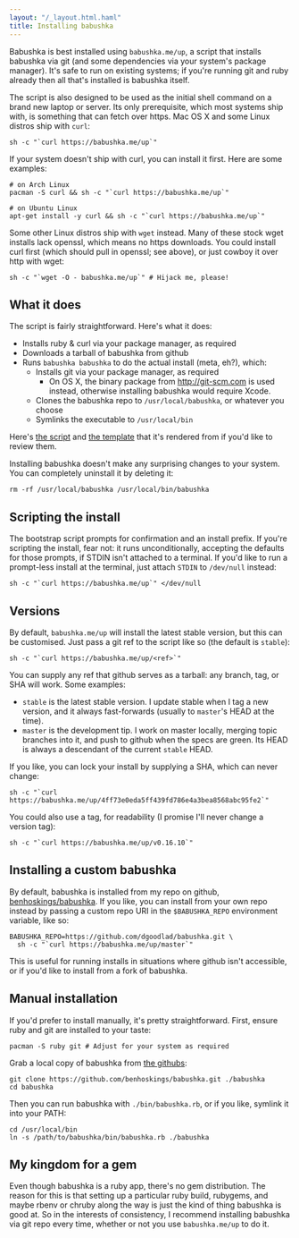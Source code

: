 ```yaml
---
layout: "/_layout.html.haml"
title: Installing babushka
---
```


Babushka is best installed using `babushka.me/up`, a script that installs babushka via git (and some dependencies via your system's package manager). It's safe to run on existing systems; if you're running git and ruby already then all that's installed is babushka itself.

The script is also designed to be used as the initial shell command on a brand new laptop or server. Its only prerequisite, which most systems ship with, is something that can fetch over https. Mac OS X and some Linux distros ship with `curl`:

    sh -c "`curl https://babushka.me/up`"

If your system doesn't ship with curl, you can install it first. Here are some examples:

    # on Arch Linux
    pacman -S curl && sh -c "`curl https://babushka.me/up`"

    # on Ubuntu Linux
    apt-get install -y curl && sh -c "`curl https://babushka.me/up`"

Some other Linux distros ship with `wget` instead. Many of these stock wget installs lack openssl, which means no https downloads. You could install curl first (which should pull in openssl; see above), or just cowboy it over http with wget:

    sh -c "`wget -O - babushka.me/up`" # Hijack me, please!


## What it does

The script is fairly straightforward. Here's what it does:

- Installs ruby & curl via your package manager, as required
- Downloads a tarball of babushka from github
- Runs `babushka babushka` to do the actual install (meta, eh?), which:
  - Installs git via your package manager, as required
    - On OS X, the binary package from http://git-scm.com is used instead, otherwise installing babushka would require Xcode.
  - Clones the babushka repo to `/usr/local/babushka`, or whatever you choose
  - Symlinks the executable to `/usr/local/bin`

Here's [the script](https://babushka.me/up) and [the template](https://github.com/benhoskings/babushka.me/blob/master/app/views/bootstrap/up.sh.erb) that it's rendered from if you'd like to review them.

Installing babushka doesn't make any surprising changes to your system. You can completely uninstall it by deleting it:

    rm -rf /usr/local/babushka /usr/local/bin/babushka


## Scripting the install

The bootstrap script prompts for confirmation and an install prefix. If you're scripting the install, fear not: it runs unconditionally, accepting the defaults for those prompts, if STDIN isn't attached to a terminal. If you'd like to run a prompt-less install at the terminal, just attach `STDIN` to `/dev/null` instead:

    sh -c "`curl https://babushka.me/up`" </dev/null


## Versions

By default, `babushka.me/up` will install the latest stable version, but this can be customised. Just pass a git ref to the script like so (the default is `stable`):

    sh -c "`curl https://babushka.me/up/<ref>`"

You can supply any ref that github serves as a tarball: any branch, tag, or SHA will work. Some examples:

- `stable` is the latest stable version. I update stable when I tag a new version, and it always fast-forwards (usually to `master`'s HEAD at the time).
- `master` is the development tip. I work on master locally, merging topic branches into it, and push to github when the specs are green. Its HEAD is always a descendant of the current `stable` HEAD.

If you like, you can lock your install by supplying a SHA, which can never change:

    sh -c "`curl https://babushka.me/up/4ff73e0eda5ff439fd786e4a3bea8568abc95fe2`"

You could also use a tag, for readability (I promise I'll never change a version tag):

    sh -c "`curl https://babushka.me/up/v0.16.10`"


## Installing a custom babushka

By default, babushka is installed from my repo on github, [benhoskings/babushka](https://github.com/benhoskings/babushka). If you like, you can install from your own repo instead by passing a custom repo URI in the `$BABUSHKA_REPO` environment variable, like so:

    BABUSHKA_REPO=https://github.com/dgoodlad/babushka.git \
      sh -c "`curl https://babushka.me/up/master`"

This is useful for running installs in situations where github isn't accessible, or if you'd like to install from a fork of babushka.


## Manual installation

If you'd prefer to install manually, it's pretty straightforward. First, ensure ruby and git are installed to your taste:

    pacman -S ruby git # Adjust for your system as required

Grab a local copy of babushka from [the githubs](https://github.com/benhoskings/babushka):

    git clone https://github.com/benhoskings/babushka.git ./babushka
    cd babushka

Then you can run babushka with `./bin/babushka.rb`, or if you like, symlink it into your PATH:

    cd /usr/local/bin
    ln -s /path/to/babushka/bin/babushka.rb ./babushka


## My kingdom for a gem

Even though babushka is a ruby app, there's no gem distribution. The reason for this is that setting up a particular ruby build, rubygems, and maybe rbenv or chruby along the way is just the kind of thing babushka is good at. So in the interests of consistency, I recommend installing babushka via git repo every time, whether or not you use `babushka.me/up` to do it.
